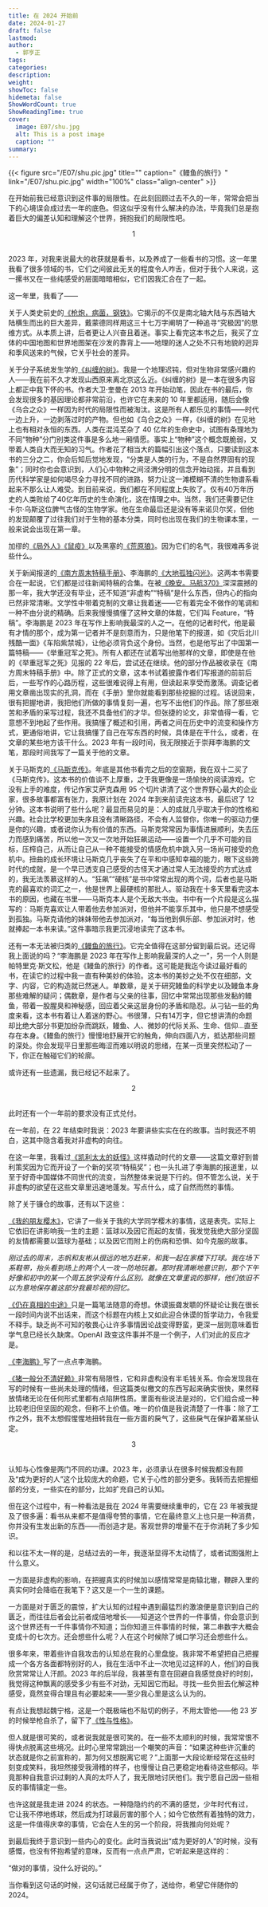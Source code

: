 ```yaml
---
title: 在 2024 开始前
date: 2024-01-27
draft: false
lastmod: 
author:
  - 郭亨正
tags: 
categories: 
description: 
weight: 
showToc: false
hidemeta: false
ShowWordCount: true
ShowReadingTime: true
cover:
  image: E07/shu.jpg
  alt: This is a post image
  caption: ""
summary:
---
```

{{< figure src="/E07/shu.pic.jpg" title="" caption="《鳗鱼的旅行》" link="/E07/shu.pic.jpg" width="100%"  class="align-center" >}}

在开始前我已经意识到这件事的局限性。在此刻回顾过去不久的一年，常常会把当下的心境误会成过去一年的底色。但这似乎没有什么解决的办法，毕竟我们总是抱着巨大的偏差认知和理解这个世界，拥抱我们的局限性吧。
<br>

<center>1</center>
<br>

2023 年，对我来说最大的收获就是看书，以及养成了一些看书的习惯。这一年里我看了很多领域的书，它们之间彼此无关的程度令人咋舌，但对于我个人来说，这一摞书又在一些纯感受的层面暗暗相似，它们因我汇合在了一起。

这一年里，我看了——

关于人类史前史的[《枪炮，病菌，钢铁》](https://book.douban.com/subject/1813841/)。它揭示的不仅是南北轴大陆与东西轴大陆横生而出的巨大差异，戴蒙德同样用这三十七万字阐明了一种追寻“究极因”的思维方式。从本质上讲，后者更让人兴奋且着迷。事实上看完这本书之后，我买了立体的中国地图和世界地图架在沙发的靠背上——地理的迷人之处不只有地貌的迥异和季风送来的气候，它关乎社会的差异。

关于分子系统发生学的[《纠缠的树》](https://book.douban.com/subject/36460977/)。我是一个地理迟钝，但对生物非常感兴趣的人——我在前不久才发现山西原来离北京这么近。《纠缠的树》是一本在很多内容上都正中我下怀的书。作者大卫·奎曼在 2013 年开始动笔，因此在书的最后，你会发现很多的基因理论都非常前沿，也许它在未来的 10 年里都适用，随后会像《乌合之众》一样因为时代的局限性而被淘汰。这是所有人都乐见的事情——时代一边上升，一边剥落过时的产物。但也如《乌合之众》一样，《纠缠的树》在见地上也有相对永恒的东西。人类在混沌芜杂了 40 亿年的生命史中，试图有条理地为不同“物种”分门别类这件事是多么地一厢情愿。事实上“物种”这个概念既脆弱，又带着人类自大而无知的习气。作者花了相当大的篇幅引出这个落点，只要读到这本书的三分之二，你会后知后觉地发现，“分类是人类的行为，不是自然界固有的现象”；同时你也会意识到，人们心中物种之间泾渭分明的信念开始动摇，并且看到历代科学家是如何竭尽全力寻找不同的进路，努力让这一滩模糊不清的生物谱系看起来不那么让人难受。到目前来说，我们都在不同程度上失败了。仅有40万年历史的人类败给了40亿年历史的生命演化，这在情理之中。当然，我们还需要记住卡尔·乌斯这位脾气古怪的生物学家。他在生命最后还是没有等来诺贝尔奖，但他的发现颠覆了过往我们对于生物的基本分类，同时也出现在我们的生物课本里，一般来说会出现在第一章。

加缪的[《局外人》](https://book.douban.com/subject/24257486/)[《鼠疫》](https://book.douban.com/subject/24257229/)以及黑塞的[《荒原狼》](https://book.douban.com/subject/4908883/)。因为它们的名气，我很难再多说些什么。

关于新闻报道的[《南方周末特稿手册》](https://book.douban.com/subject/11444302/)、李海鹏的[《大地孤独闪光》](https://book.douban.com/subject/6539860/)。这两本书需要合在一起说，它们都是过往新闻特稿的合集。在被[《晚安。马航370》](https://mp.weixin.qq.com/s/77zcOBB5chRAuudrOhfRBg)深深震撼的那一年，我大学还没有毕业，还不知道“非虚构”“特稿”是什么东西，但内心的指向已然非常清晰。文学性中带着克制的文章让我着迷——它有着完全不做作的笔调和一种不由分说的精确。后来我慢慢搞懂了这种文章的体裁，它们叫 Feature，“特稿”。李海鹏是 2023 年在写作上影响我最深的人之一。在他的记者时代，他是最有才情的那个，成为第一记者并不是刻意而为，只是他笔下的报道，如《灾后北川残酷一面》《车陷紫禁城》，让他必须背负这个身份。当然，也是他写出了中国第一篇特稿——《举重冠军之死》。所有人都还在试着写出他那样的文章，即使是在他的《举重冠军之死》见报的 22 年后，尝试还在继续。他的部分作品被收录在《南方周末特稿手册》中。除了正式的文章，这本书试着披露作者们写报道的前前后后，一些写作的心路历程，这些很难说得上有用，但读起来享受而激荡。调查记者用文章凿出现实的孔洞，而在《手册》里你就能看到那些挖掘的过程。话说回来，很有把握地讲，我把他们所做的事情复刻一遍，也写不出他们的作品。除了那些艰苦和矛盾的采写过程，我还不具备他们的才华。但张捷的论文，非常值得一看，它意想不到地起了些作用。我搞懂了概述和引用，两者之间在历史中的流变和操作方式，更通俗地讲，它让我搞懂了自己在写东西的时候，具体是在干什么，或者，在文章的某些地方该干什么。2023 年有一段时间，我无限接近于崇拜李海鹏的文笔，那段时间我写了一篇关于他的文章。

关于马斯克的[《马斯克传》](https://book.douban.com/subject/36518892/)。年底是其他书看完之后的空窗期，我在双十二买了《马斯克传》。这本书的价值谈不上厚重，之于我更像是一场愉快的阅读游戏。它没有上手的难度，传记作家艾萨克森用 95 个切片讲清了这个世界野心最大的企业家，很多故事都富有张力，我原计划在 2024 年到来前读完这本书，最后迟了 12 分钟。这本书说明了些什么呢？最显而易见的是：人的成就几乎取决于你的性格和兴趣。社会比学校更加失序且没有清晰路径，不会有人监督你，你唯一的驱动力便是你的兴趣，或者说你认为有价值的东西。马斯克常常因为事情进展顺利，失去压力而感到痛苦，所以他一次又一次地开始狂飙运动——设置一个几乎不可能的目标，压榨自己，从而让自己从一种不能接受的情感危机中跳入另一场尚可接受的危机中。扭曲的成长环境让马斯克几乎丧失了在平和中感知幸福的能力，眼下这些跨时代的成就，是一个早已透支自己感受的古怪天才通过常人无法接受的方式达成的，我无法羡慕这样的人。“狂飙”“硬核”是书中常常出现的两个词，后者也是马斯克的最喜欢的词汇之一，他是世界上最硬核的那批人。驱动我在十多天里看完这本书的原因，也藏在书里——马斯克本人是个无敌大书虫。书中有一个片段是这么描写的：马斯克喜欢让人带着他去参加派对，但他并不能享乐其中，他只是不想感受到孤独。马斯克请他的妹妹带他去参加派对，“每当他到俱乐部、参加派对时，他就捧起一本书来读。”这件事暗示我更沉浸地读完了这本书。

还有一本无法被归类的[《鳗鱼的旅行》](https://book.douban.com/subject/35167939/)。它完全值得在这部分留到最后说。还记得我上面说的吗？“李海鹏是 2023 年在写作上影响我最深的人之一”，另一个人则是帕特里克·斯文松，他是《鳗鱼的旅行》的作者。这可能是我迄今读过最好看的书，在读它的过程中我一直有种美妙的体验。这本书的美妙之处不仅在细部，文字、内容，它的构造就已然迷人。单数章，是关于研究鳗鱼的科学史以及鳗鱼本身那些难解的疑问；偶数章，是作者与父亲的往事，回忆中常常出现那些发黏的鳗鱼，带着一股腥臭和神秘感，回应着父亲这层身份的矛盾和隐忍。从刁钻一些的角度来看，这本书有着让人着迷的野心。书很薄，只有14万字，但它想讲清的命题却比绝大部分书更加纷杂而跳跃，鳗鱼、人、微妙的代际关系、生命、信仰...直至存在本身。《鳗鱼的旅行》慢慢地舒展开它的触角，伸向四面八方，抵达那些问题的深处。你会发现平日里那些晦涩而难以明说的思绪，在某一页里突然松动了一下，你正在触碰它们的轮廓。

或许还有一些遗漏，我已经记不起来了。
<br>

<center>2</center>
<br>

此时还有一个一年前的要求没有正式兑付。

在一年前，在 22 年结束时我说：2023 年要讲些实实在在的故事。当时我还不明白，这其中隐含着我对非虚构的向往。

在这一年里，我看过[《凯利太太的妖怪》](https://mp.weixin.qq.com/s/-dKtT9zSxBOc_0yGm2MrYg)这样撬动时代的文章——这篇文章好到普利策奖因为它而开设了一个新的奖项“特稿奖”；也一头扎进了李海鹏的报道里，以至于好奇中国媒体不同世代的流变，当然整体来说是下行的。但不管怎么说，关于非虚构的欲望在这些文章里迅速地蓬发。写点什么，成了自然而然的事情。

除了关于镰仓的故事，还有以下这些：

[《我的朋友樱木》](https://mazine.xyz/posts/wodepengyouyingmu/)，它讲了一些关于我的大学同学樱木的事情，这是表壳。实际上它依旧在讲影响我一生的主题：篮球以及因它而起的友情，我发觉我绝大部分坚固的友情都需要以篮球为基础；以及因它而附上的伤病和恐惧、如今克服的故事。

*刚过去的周末，志帆和友彬从很远的地方赶来，和我一起在家楼下打球。我在场下系鞋带，抬头看到场上的两个人一攻一防地玩着。那时我清晰地意识到，那个下午好像和初中的某一个周五放学没有什么区别。就像在文章里说的那样，他们依旧不以为意地保存着这部分我最珍视的回忆。*

[《仍在真相的中途》](https://mazine.xyz/posts/仍在真相的中途/)只是一篇笔法随意的奇想。休谟振聋发聩的怀疑论让我在很长一段时间内说不出话来，而这个标题在内核上又如此迎合休谟的哲学动力，令我爱不释手。缺乏尚不可知的敬畏心让许多事情因论战变得野蛮，更深一层则意味着哲学气息已经长久缺席。OpenAI 政变这件事并不是一个例子，人们对此的反应才是。

[《李海鹏》](https://mazine.xyz/posts/lihaipeng/)写了一点点李海鹏。

[《猪一般分不清好赖》](https://mazine.xyz/posts/zhuyibanfenbuqinghaolai/)非常有局限性，它和非虚构没有半毛钱关系。你会发现我在写的时候有一些尚未处理的情绪，但这篇类似檄文的东西写起来确实很快，果然释放情绪无论在任何形式里都有点陷阱性质。里面有些说法是对的，它们组合成一种比较老旧但坚固的观念，但称不上价值。唯一的价值是我说清楚了一件事：除了工作之外，我不太想假惺惺地扭转我在一些方面的戾气了，这些戾气在保护着某些认定。
<br>

<center>3</center>
<br>

认知与心性像是两门不同的功课。2023 年，必须承认在很多时候我都没有顾及“成为更好的人”这个比较庞大的命题，它关于心性的部分更多。我转而去把握细部的分支，一些实在的部分，比如扩充自己的认知。

但在这个过程中，有一种看法是我在 2024 年需要继续重申的，它在 23 年被我提及了很多遍：看书从来都不是值得夸赞的事情，它在最终意义上也只是一种消费，你并没有生发出新的东西——而创造才是。客观世界的增量不在于你消耗了多少知识。

和以往不太一样的是，总结过去的一年，我逐渐显得不太动情了，或者试图强附上什么意义。

一方面是非虚构的影响，在把握真实的时候加以感情常常是南辕北辙，鞭辟入里的真实何时会降临在我笔下？这又是一个一生的课题。

一方面是对于匮乏的震惊，扩大认知的过程中遇到最猛烈的激浪便是意识到自己的匮乏，而往往后者会比前者成倍地增长——知道这个世界的一件事情，你会意识到这个世界还有一千件事情你不知道；当你知道三件事情的时候，第二串数字大概会变成十的七次方。还会想些什么呢？人在这个时候除了缄口学习还会想些什么。

很多年来，带着些许自我攻击的认知总在我的心里盘旋。我非常不希望把自己把握成一个各方各面都特别好的人，我在生活中不止一次地见过这样的人，他们的自我欣赏常常让人汗颜。2023 年的后半段，我甚至有意在回避自我感觉良好的时刻，我觉得这种飘离的感受多少有些不对劲，无知因它而起。寻找一些负担去化解这种感受，竟然变得合理且有必要起来——至少我心里是这么认为的。

有点让我想起魏宁格，这是一个既极端也不贴切的例子，不用太管他——他 23 岁的时候举枪自杀了，留下了[《性与性格》](https://book.douban.com/subject/27091636/)。

但人就是很可笑的，或者说我就是很可笑的。在一些不太顺利的时候，我常常恨不得快点脱离这些境况。此时心里常常跳出一个嘲笑的声音：“如果这种些许沉重的状态就是你之前宣称的，那为何又想脱离它呢？”上面那一大段论断经常在这些时刻变成笑料，我坦然接受我滑稽的样子，也慢慢让自己更稳定地看待这些郁闷。毕竟那种自我意识过剩的人真的太吓人了，我无限地讨厌他们。我宁愿自己因一些相反的事情镇定一些。

也许这就是我走进 2024 的状态。一种隐隐约约的不满的感觉，少年时代有过，它让我不停地练球，然后成为打球最厉害的那个人；如今它依然有着独特的效力，这是一件值得庆幸的事情，它会在人生的另一个阶段，将我推向何处呢？

到最后我终于意识到一些内心的变化。此时当我说出“成为更好的人”的时候，没有感慨，也没有怀抱希望的意味，反而有一点点严肃，它听起来是这样的：

“做对的事情，没什么好说的。”

当你看到这句话的时候，这句话就已经属于你了，送给你，希望它伴随你的 2024。